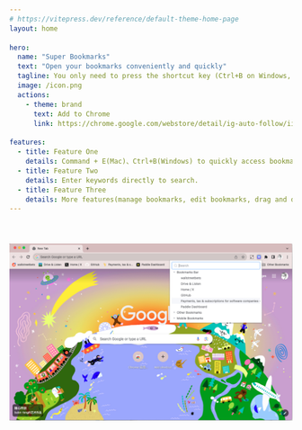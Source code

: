 ```yaml
---
# https://vitepress.dev/reference/default-theme-home-page
layout: home

hero:
  name: "Super Bookmarks"
  text: "Open your bookmarks conveniently and quickly"
  tagline: You only need to press the shortcut key (Ctrl+B on Windows, Command+E on Mac) to quickly open this extension and open bookmarks. At the same time, Super Bookmarks also supports search function, which can quickly find the bookmarks you need to open.
  image: /icon.png
  actions:
    - theme: brand
      text: Add to Chrome
      link: https://chrome.google.com/webstore/detail/ig-auto-follow/iiaohnpoogjkomcdkhdfljgpglejpaad?hl=zh-CN&authuser=0

features:
  - title: Feature One
    details: Command + E(Mac)、Ctrl+B(Windows) to quickly access bookmarks.
  - title: Feature Two
    details: Enter keywords directly to search.
  - title: Feature Three
    details: More features(manage bookmarks, edit bookmarks, drag and drop bookmarks) are coming soon.
---
```


<img src="./screenshot.png" style="margin: 40px auto 0px auto;width: 1150px;" alt="Super Bookmarks">

<script setup>
    import Pricing from './Pricing.vue'
</script>

<Pricing />